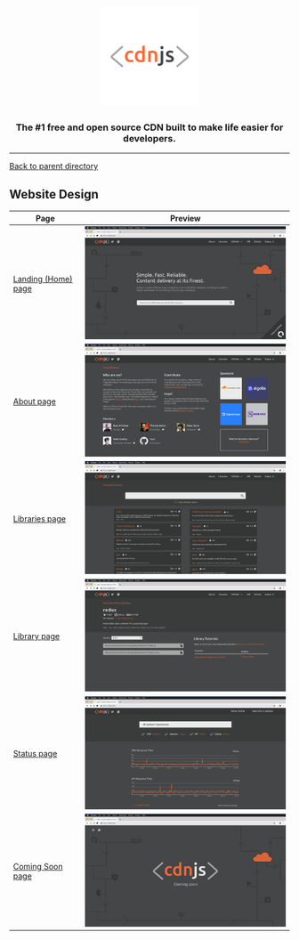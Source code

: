 <h1 align="center">
    <a href="https://cdnjs.com"><img src="https://raw.githubusercontent.com/cdnjs/brand/master/logo/standard/dark-512.png" width="175px" alt="< cdnjs >"></a>
</h1>
 
<h3 align="center">The #1 free and open source CDN built to make life easier for developers.</h3>

---

[Back to parent directory](..)

## Website Design

| Page | Preview |
|------|---------|
| [Landing (Home) page](Landing) | <img src="https://github.com/cdnjs/brand/blob/master/website/Landing/Landing.png?raw=true" width="512" alt=""/> |
| [About page](About) | <img src="https://github.com/cdnjs/brand/blob/master/website/About/About.png?raw=true" width="512" alt=""/> |
| [Libraries page](Libraries) | <img src="https://github.com/cdnjs/brand/blob/master/website/Libraries/Libraries.png?raw=true" width="512" alt=""/> |
| [Library page](Library) | <img src="https://github.com/cdnjs/brand/blob/master/website/Library/Library_redux_Has_Tutorial.png?raw=true" width="512" alt=""/> |
| [Status page](Status) | <img src="https://github.com/cdnjs/brand/blob/master/website/Status/Status.png?raw=true" width="512" alt=""/> |
| [Coming Soon page](Coming%20Soon) | <img src="https://github.com/cdnjs/brand/blob/master/website/Coming Soon/Coming_Soon.png?raw=true" width="512" alt=""/> |